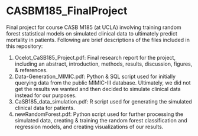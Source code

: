 # CASBM185_FinalProject
Final project for course CASB M185 (at UCLA) involving training random forest statistical models on simulated clinical data to ultimately predict mortality in patients. Following are brief descriptions of the files included in this repository:

1. Ocelot_CaSB185_Project.pdf: Final research report for the project, including an abstract, introduction, methods, results, discussion, figures, & references. 
2. Data-Generation_MIMIC.pdf: Python & SQL script used for initially querying data from the public MIMIC-III database. Ultimately, we did not get the results we wanted and then decided to simulate clinical data instead for our purposes. 
3. CaSB185_data_simulation.pdf: R script used for generating the simulated clinical data for patients. 
4. newRandomForest.pdf: Python script used for further processing the simulated data, creating & training the random forest classification and regression models, and creating visualizations of our results. 
